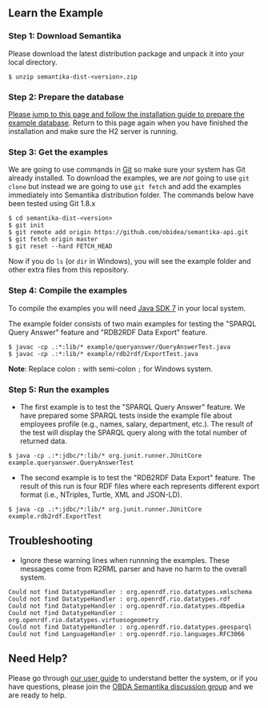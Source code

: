 Learn the Example
-----------------

### Step 1: Download Semantika

Please download the latest distribution package and unpack it into your local directory.

```
$ unzip semantika-dist-<version>.zip
```

### Step 2: Prepare the database

[Please jump to this page and follow the installation guide to prepare the example database](https://github.com/obidea/semantika-api/tree/master/example#empdb-lite-database). Return to this page again when you have finished the installation and make sure the H2 server is running.

### Step 3: Get the examples

We are going to use commands in [Git](http://git-scm.com/downloads) so make sure your system has Git already installed. To download the examples, we are *not* going to use `git clone` but instead we are going to use `git fetch` and add the examples immediately into Semantika distribution folder. The commands below have been tested using Git 1.8.x

```
$ cd semantika-dist-<version>
$ git init
$ git remote add origin https://github.com/obidea/semantika-api.git
$ git fetch origin master
$ git reset --hard FETCH_HEAD
```

Now if you do `ls` (or `dir` in Windows), you will see the example folder and other extra files from this repository.

### Step 4: Compile the examples

To compile the examples you will need [Java SDK 7](http://www.oracle.com/technetwork/java/javase/downloads/jdk7-downloads-1880260.html) in your local system. 

The example folder consists of two main examples for testing the "SPARQL Query Answer" feature and "RDB2RDF Data Export" feature.

```
$ javac -cp .:*:lib/* example/queryanswer/QueryAnswerTest.java
$ javac -cp .:*:lib/* example/rdb2rdf/ExportTest.java
```

**Note**: Replace colon `:` with semi-colon `;` for Windows system.

### Step 5: Run the examples

* The first example is to test the "SPARQL Query Answer" feature. We have prepared some SPARQL tests inside the example file about employees profile (e.g., names, salary, department, etc.). The result of the test will display the SPARQL query along with the total number of returned data.

```
$ java -cp .:*:jdbc/*:lib/* org.junit.runner.JUnitCore example.queryanswer.QueryAnswerTest
```

* The second example is to test the "RDB2RDF Data Export" feature. The result of this run is four RDF files where each represents different export format (i.e., NTriples, Turtle, XML and JSON-LD).
```
$ java -cp .:*:jdbc/*:lib/* org.junit.runner.JUnitCore example.rdb2rdf.ExportTest
```

Troubleshooting
---------------

* Ignore these warning lines when runnning the examples. These messages come from R2RML parser and have no harm to the overall system.

```
Could not find DatatypeHandler : org.openrdf.rio.datatypes.xmlschema
Could not find DatatypeHandler : org.openrdf.rio.datatypes.rdf
Could not find DatatypeHandler : org.openrdf.rio.datatypes.dbpedia
Could not find DatatypeHandler : org.openrdf.rio.datatypes.virtuosogeometry
Could not find DatatypeHandler : org.openrdf.rio.datatypes.geosparql
Could not find LanguageHandler : org.openrdf.rio.languages.RFC3066
```

Need Help?
----------
Please go through [our user guide](https://github.com/obidea/semantika-api/wiki) to understand better the system, or if you have questions, please join the [OBDA Semantika discussion group](https://groups.google.com/forum/#!forum/obda-semantika) and we are ready to help.

